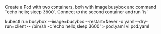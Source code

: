 
Create a Pod with two containers, both with image busybox and command "echo hello; sleep 3600". Connect to the second container and run 'ls'

kubectl run busybox --image=busybox --restart=Never -o yaml --dry-run=client -- /bin/sh -c 'echo hello;sleep 3600' > pod.yaml
vi pod.yaml

